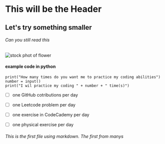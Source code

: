 # This will be the Header

## Let's try something smaller

###### Can you still read this

![stock phot of flower](https://freenaturestock.com/wp-content/uploads/freenaturestock-2317-768x512.jpg)

#### example code in python
```
print("How many times do you want me to practice my coding abilities")
number = input()
print("I wil practice my coding " + number + " time(s)")
```

- [ ] one GitHub cotributions per day
- [ ] one Leetcode problem per day
- [ ] one exercise in CodeCademy per day
- [ ] one physical exercise per day


















###### This is the first file using markdown. The first from manys



